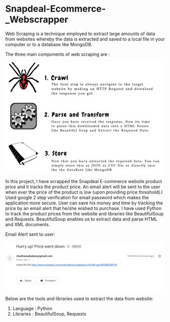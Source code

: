 # Snapdeal-Ecommerce-_Webscrapper
Web Scraping is a technique employed to extract large amounts of data from websites whereby the data is extracted and saved to a local file in your computer or to a database like MongoDB.

The three main components of web scraping are :

![](images/Webcrawler.PNG)

In this project, I have scrapped the Snapdeal E-commerce website product price and it tracks the product price. An email alert will be sent to the user when ever the price of the product is low (upon providing price threshold).I Used google 2 step verification for email password which makes the application more secure. User can save his money and time by tracking the price by an email alert that he/she wished to purchase. I have used Python to track the product prices from the website and libraries like BeautifulSoup and Requests. BeautifulSoup enables us to extract data and parse  HTML and XML documents.

Email Alert sent to user: 

![](images/Email_screenshot.PNG)

Below are the tools and libraries used to extract the data from website:

1. Language : Python
2. Libraries : BeautifulSoup, Requests
